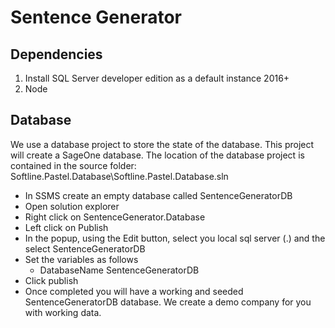 # Sentence Generator

## Dependencies

1. Install SQL Server developer edition as a default instance 2016+
2. Node


## Database

We use a database project to store the state of the database. This project will create a SageOne database.
The location of the database project is contained in the source folder: Softline.Pastel.Database\Softline.Pastel.Database.sln
* 	In SSMS create an empty database called SentenceGeneratorDB
* 	Open solution explorer
* 	Right click on SentenceGenerator.Database
* 	Left click on Publish
* 	In the popup, using the Edit button, select you local sql server (.) and the select SentenceGeneratorDB
*	Set the variables as follows
    * DatabaseName SentenceGeneratorDB
* 	Click publish
* 	Once completed you will have a working and seeded SentenceGeneratorDB database. We create a demo company for you with working data.
